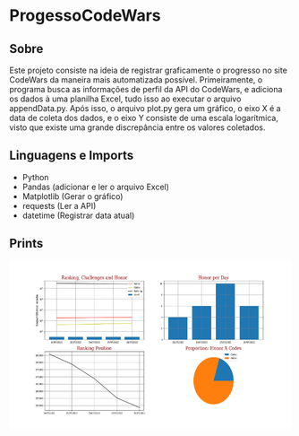 # ProgessoCodeWars
 ## Sobre
 Este projeto consiste na ideia de registrar graficamente o progresso no site CodeWars da maneira mais automatizada possível. Primeiramente, o programa busca as informações de perfil da API do CodeWars, e adiciona os dados à uma planilha Excel, tudo isso ao executar o arquivo appendData.py. Após isso, o arquivo plot.py gera um gráfico, o eixo X é a data de coleta dos dados, e o eixo Y consiste de uma escala logarítmica, visto que existe uma grande discrepância entre os valores coletados.
 
  ## Linguagens e Imports
- Python
- Pandas (adicionar e ler o arquivo Excel)
- Matplotlib (Gerar o gráfico)
- requests (Ler a API)
- datetime (Registrar data atual)

 ## Prints
  <img height="300" width="600" src="Figure_1.png">
